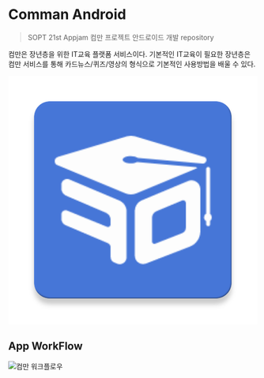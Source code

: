 # Comman Android
> SOPT 21st Appjam 컴만 프로젝트 안드로이드 개발 repository 

컴만은 장년층을 위한 IT교육 플랫폼 서비스이다. 기본적인 IT교육이 필요한 장년층은 컴만 서비스를 통해 카드뉴스/퀴즈/영상의 형식으로 기본적인 사용방법을 배울 수 있다.

![컴만 아이콘](./Comman/app/src/main/ic_launcher-web.png)

## App WorkFlow
![컴만 워크플로우](./Comman/app/src/main/comman_workflow.png)
